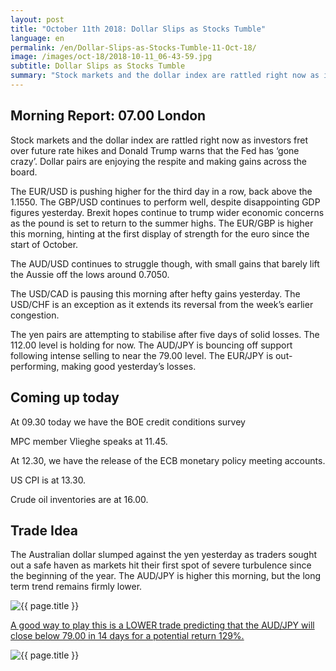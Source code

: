 ```yaml
---
layout: post
title: "October 11th 2018: Dollar Slips as Stocks Tumble"
language: en
permalink: /en/Dollar-Slips-as-Stocks-Tumble-11-Oct-18/
image: /images/oct-18/2018-10-11_06-43-59.jpg
subtitle: Dollar Slips as Stocks Tumble
summary: "Stock markets and the dollar index are rattled right now as investors fret over future rate hikes and Donald Trump warns that the Fed has gone crazy"
---
```

## Morning Report: 07.00 London

Stock markets and the dollar index are rattled right now as investors fret over future rate hikes and Donald Trump warns that the Fed has ‘gone crazy’. Dollar pairs are enjoying the respite and making gains across the board. 

The EUR/USD is pushing higher for the third day in a row, back above the 1.1550. The GBP/USD continues to perform well, despite disappointing GDP figures yesterday. Brexit hopes continue to trump wider economic concerns as the pound is set to return to the summer highs. The EUR/GBP is higher this morning, hinting at the first display of strength for the euro since the start of October. 

The AUD/USD continues to struggle though, with small gains that barely lift the Aussie off the lows around 0.7050. 

The USD/CAD is pausing this morning after hefty gains yesterday. The USD/CHF is an exception as it extends its reversal from the week’s earlier congestion. 

The yen pairs are attempting to stabilise after five days of solid losses. The 112.00 level is holding for now. The AUD/JPY is bouncing off support following intense selling to near the 79.00 level. The EUR/JPY is out-performing, making good yesterday’s losses. 

## Coming up today

At 09.30 today we have the BOE credit conditions survey

MPC member Vlieghe speaks at 11.45. 

At 12.30, we have the release of the ECB monetary policy meeting accounts. 

US CPI is at 13.30. 

Crude oil inventories are at 16.00. 

## Trade Idea

The Australian dollar slumped against the yen yesterday as traders sought out a safe haven as markets hit their first spot of severe turbulence since the beginning of the year. The AUD/JPY is higher this morning, but the long term trend remains firmly lower.

<img class="post-image" src="{{ site.url }}/images/oct-18/2018-10-11_06-43-59.jpg" alt="{{ page.title }}" title="{{ page.title }}">

<a href="%LINK%%?currency=GBP&market=forex&underlying=frxAUDJPY&formname=higherlower&duration_amount=14&duration_units=d&amount=10&amount_type=stake&expiry_type=duration&barrier=79.00" target="_blank">A good way to play this is a LOWER trade predicting that the AUD/JPY will close below 79.00 in 14 days for a potential return 129%.</a>

<img class="post-image" src="{{ site.url }}/images/oct-18/2018-10-11_06-44-48.jpg" alt="{{ page.title }}" title="{{ page.title }}">